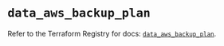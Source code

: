 # `data_aws_backup_plan`

Refer to the Terraform Registry for docs: [`data_aws_backup_plan`](https://registry.terraform.io/providers/hashicorp/aws/5.100.0/docs/data-sources/backup_plan).
